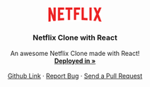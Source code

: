 
<!-- PROJECT LOGO -->
<br />
<p align="center">
  <a href="https://muhammed-rahif.github.io/Netflix-Clone/" target="_blank">
    <img src="public/images/netflix-logo.png" alt="Logo" width="120">
  </a>

  <h3 align="center">Netflix Clone with React</h3>

  <p align="center">
    An awesome Netflix Clone made with React!
    <br />
    <a href="https://muhammed-rahif.github.io/Netflix-Clone/"><strong>Deployed in »</strong></a>
    <br />
    <br />
    <a href="https://github.com/Muhammed-Rahif/Netflix-Clone/">Github Link</a>
    ·
    <a href="https://github.com/Muhammed-Rahif/Netflix-Clone/issues/">Report Bug</a>
    ·
    <a href="https://github.com/Muhammed-Rahif/Netflix-Clone/pulls/">Send a Pull Request</a>
  </p>
</p>
